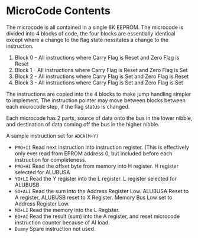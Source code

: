 # MicroCode Contents
The microcode is all contained in a single 8K EEPROM. The microcode is divided into 4 blocks of code, the four blocks are essentially identical except where a change to the flag state nessitates a change to the instruction.
1. Block 0 - All instructions where Carry Flag is Reset and Zero Flag is Reset
2. Block 1 - All instructions where Carry Flag is Reset and Zero Flag is Set
3. Block 2 - All instructions where Carry Flag is Set and Zero Flag is Reset
4. Block 3 - All instructions where Carry Flag is Set and Zero Flag is Set

The instructions are copied into the 4 blocks to make jump handling simpler to implement. The instruction pointer may move between blocks between each microcode step, if the flag status is changed.

Each microcode has 2 parts, source of data onto the bus in the lower nibble, and destination of data coming off the bus in the higher nibble.

A sample instruction set for `ADCA(M+Y)`
* `PMO+II`  Read next instruction into instruction register. (This is effectively only ever read from EPROM address 0, but included before each instruction for completeness.
* `PMO+HI`  Read the offset byte from memory into H register. H register selected for ALUBUSA
* `YO+LI`   Read the Y register into the L register. L register selected for ALUBUSB
* `SO+ALI`  Read the sum into the Address Register Low. ALUBUSA Reset to A register, ALUBUSB reset to X Register. Memory Bus Low set to Address Register Low.
* `MO+LI`   Read the memory into the L Register.
* `EO+AI`   Read the result (sum) into the A register, and reset microcode instruction counter because of AI load.
* `Dummy`   Spare instruction not used.

